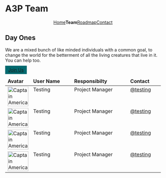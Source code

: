 # A3P Team

<div class="outter" style="display: flex; widht: 100%; justify-content: center;">
    <div><a href="https://the-zeitgeist-movement.github.io/A3P">Home</a></div>
    <div><strong>Team</strong></div>
    <div><a href="https://the-zeitgeist-movement.github.io/A3P/team">Roadmap</a></div>
    <div><a href="https://the-zeitgeist-movement.github.io/A3P/contact">Contact</a></div>
</div>

## Day Ones
We are a mixed bunch of like minded individuals with a common goal, to change the world for the betterment of all the living creatures that live in it.
You can help too.

<a href="http://example.com/" style="padding: 5px 10px; background-color: #006A6F;">Join Us</a>

<table width="100%" cellpadding="0">
    <thead>
        <tr>
            <td width="8%"><strong>Avatar</strong></td>
            <td valiang><strong>User Name</strong></td>
            <td valiang><strong>Responsibilty</strong></td>
            <td valiang><strong>Contact</strong></td>
        </tr>
    </thead>
    <tbody>
      <tr>
        <td>
          <img style="width: 100%;" src="https://terrigen-cdn-dev.marvel.com/content/prod/1x/cap_ons_crd_01.jpg"
            alt="Captain America" />
        </td>
        <td valign="top">Testing</td>
        <td valign="top">Project Manager</td>
        <td valign="top"><a href="#">@testing</a></td>
      </tr>
      <tr>
        <td>
          <img style="width: 100%;" src="https://terrigen-cdn-dev.marvel.com/content/prod/1x/cap_ons_crd_01.jpg"
            alt="Captain America" />
        </td>
        <td valign="top">Testing</td>
        <td valign="top">Project Manager</td>
        <td valign="top"><a href="#">@testing</a></td>
      </tr>
      <tr>
        <td>
          <img style="width: 100%;" src="https://terrigen-cdn-dev.marvel.com/content/prod/1x/cap_ons_crd_01.jpg"
            alt="Captain America" />
        </td>
        <td valign="top">Testing</td>
        <td valign="top">Project Manager</td>
        <td valign="top"><a href="#">@testing</a></td>
      </tr>
      <tr>
        <td>
          <img style="width: 100%;" src="https://terrigen-cdn-dev.marvel.com/content/prod/1x/cap_ons_crd_01.jpg"
            alt="Captain America" />
        </td>
        <td valign="top">Testing</td>
        <td valign="top">Project Manager</td>
        <td valign="top"><a href="#">@testing</a></td>
      </tr>
    </tbody>
</table>
